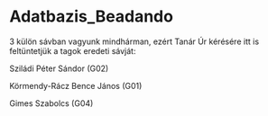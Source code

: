 # Adatbazis_Beadando


3 külön sávban vagyunk mindhárman, ezért Tanár Úr kérésére itt is feltüntetjük a tagok eredeti sávját:

Sziládi Péter Sándor (G02)

Körmendy-Rácz Bence János (G01)

Gimes Szabolcs (G04)
